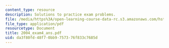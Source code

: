 ```yaml
---
content_type: resource
description: Solutions to practice exam problems.
file: /media/https%3A/open-learning-course-data-rc.s3.amazonaws.com/hst-131-introduction-to-neuroscience-fall-2005/da3f80fd48f70bb9757376f833c7685d_2004_exam4_ans.pdf
file_type: application/pdf
resourcetype: Document
title: 2004_exam4_ans.pdf
uid: da3f80fd-48f7-0bb9-7573-76f833c7685d
---
```

